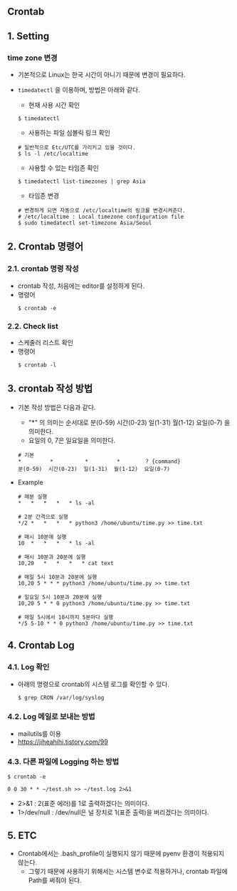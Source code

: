 ## Crontab
## 1. Setting
### time zone 변경
* 기본적으로 Linux는 한국 시간이 아니기 때문에 변경이 필요하다.
* ```timedatectl``` 을 이용하며, 방법은 아래와 같다.
    * 현재 사용 시간 확인
    ```
    $ timedatectl
    ```
    
    * 사용하는 파일 심볼릭 링크 확인
    ``` 
    # 일반적으로 Etc/UTC를 가리키고 있을 것이다.
    $ ls -l /etc/localtime
    ```

    * 사용할 수 있는 타임존 확인
    ```
    $ timedatectl list-timezones | grep Asia
    ```

    * 타임존 변경
    ```
    # 변경하게 되면 자동으로 /etc/localtime의 링크를 변경시켜준다.
    # /etc/localtime : Local timezone configuration file
    $ sudo timedatectl set-timezone Asia/Seoul
    ``` 



## 2. Crontab 명령어
### 2.1. crontab 명령 작성
* crontab 작성, 처음에는 editor를 설정하게 된다.
* 명령어
    ```
    $ crontab -e
    ```

### 2.2. Check list
* 스케줄러 리스트 확인
* 명령어
    ```
    $ crontab -l
    ```

## 3. crontab 작성 방법
* 기본 작성 방법은 다음과 같다.
    * "*" 의 의미는 순서대로 분(0-59) 시간(0-23) 일(1-31) 월(1-12) 요일(0-7) 을 의미한다.
    * 요일의 0, 7은 일요일을 의미한다.
    ```
    # 기본
    *         *          *         *        ? {command}
    분(0-59)  시간(0-23)  일(1-31)  월(1-12)  요일(0-7)
    ```

* Example
    ```
    # 매분 실행
    *   *   *   *   * ls -al
  
    # 2분 간격으로 실행
    */2 *   *   *   * python3 /home/ubuntu/time.py >> time.txt
  
    # 매시 10분에 실행
    10  *   *   *   * ls -al
    
    # 매시 10분과 20분에 실행
    10,20   *   *   *   * cat text
  
    # 매일 5시 10분과 20분에 실행
    10,20 5 * * * python3 /home/ubuntu/time.py >> time.txt
  
    # 일요일 5시 10분과 20분에 실행
    10,20 5 * * 0 python3 /home/ubuntu/time.py >> time.txt
  
    # 매일 5시에서 10시까지 5분마다 실행
    */5 5-10 * * 0 python3 /home/ubuntu/time.py >> time.txt
    ```

## 4. Crontab Log
### 4.1. Log 확인
* 아래의 명령으로 crontab의 시스템 로그를 확인할 수 있다.
    ```
    $ grep CRON /var/log/syslog
    ```

### 4.2. Log 메일로 보내는 방법
* mailutils를 이용
* https://jiheahihi.tistory.com/99

### 4.3. 다른 파일에 Logging 하는 방법
```
$ crontab -e

0 0 30 * * ~/test.sh >> ~/test.log 2>&1
```
* 2>&1 : 2(표준 에러)를 1로 출력하겠다는 의미이다.
* 1>/dev/null : /dev/null은 널 장치로 1(표준 출력)을 버리겠다는 의미이다.


## 5. ETC
* Crontab에서는 .bash_profile이 실행되지 않기 때문에 pyenv 환경이 적용되지 않는다.
    * 그렇기 때문에 사용하기 위해서는 시스템 변수로 적용하거나, crontab 파일에 Path를 써줘야 된다.